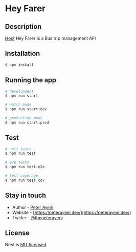 # Hey Farer

## Description

[Host](https://github.com/nestjs/nest) Hey Farer is a Bus trip management API

## Installation

```bash
$ npm install
```

## Running the app

```bash
# development
$ npm run start

# watch mode
$ npm run start:dev

# production mode
$ npm run start:prod
```

## Test

```bash
# unit tests
$ npm run test

# e2e tests
$ npm run test:e2e

# test coverage
$ npm run test:cov
```
## Stay in touch

- Author - [Peter Ayeni](https://www.linkedin.com/in/peterayeni/)
- Website - [https://peterayeni.dev/](https://peterayeni.dev/)
- Twitter - [@thepeterayeni](https://www.facebook.com/thepeterayeni)

## License

Nest is [MIT licensed](LICENSE).
